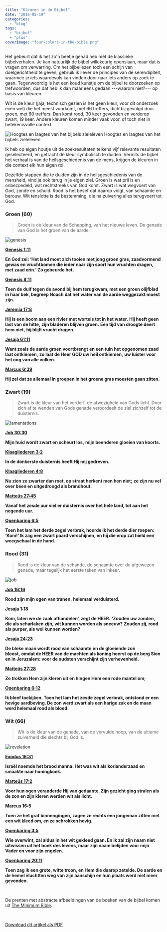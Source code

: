```yaml
---
title: "Kleuren in de Bijbel"
date: "2016-05-19"
categories: 
  - "blog"
tags: 
  - "bijbel"
  - "plus"
coverImage: "four-colors-in-the-bible.png"
---
```


Het gebeurt dat ik het zo'n beetje gehad heb met de klassieke bijbelverhalen. Je kan natuurlijk de bijbel willekeurig openslaan, maar dat is vragen om verwarring. Om het bijbellezen toch een schijn van doelgerichtheid te geven, gebruik ik liever de principes van de serendipiteit, waarmee je iets waardevols kan vinden door naar iets anders op zoek te gaan. Tegenwoordig is het een koud kunstje om de bijbel te doorzoeken op trefwoorden, dus dat heb ik dan maar eens gedaan ---waarom niet?--- op basis van kleuren.

Wit is de kleur (jaja, technisch gezien is het geen kleur, voor dit onderzoek even wel) die het meest voorkomt, met 66 treffers, dichtbij gevolgd door groen, met 60 treffers. Dan komt rood, 30 keer gevonden en verderop zwart, 19 keer. Andere kleuren komen minder vaak voor, of toch niet in betekenisvolle context.

![Hoogtes en laagtes van het bijbels zieleleven](images/kleuren-in-de-bijbel1-300x300.png) Hoogtes en laagtes van het bijbels zieleleven

Ik heb op eigen houtje uit de zoekresultaten telkens vijf relevante resultaten geselecteerd, en getracht de kleur symbolisch te duiden. Vermits de bijbel het verhaal is van de heilsgeschiedenis van de mens, krijgen de kleuren in die context elk hun eigen rol.

Dezelfde stappen die te duiden zijn in de heilsgeschiedenis van de mensheid, vind je ook terug in je eigen ziel. Groen is wat pril is en onbezoedeld, wat rechtstreeks van God komt. Zwart is wat wegvoert van God, zonde en schuld. Rood is het besef dat daarop volgt, van schaamte en berouw. Wit tenslotte is de bestemming, die na zuivering alles terugvoert tot God.

### **Groen (60)**

> Groen is de kleur van de Schepping, van het nieuwe leven. De genade van God is het groen van de aarde.

![genesis](images/genesis-300x300.jpg)

[**Genesis 1:11**](http://bijbel.net/wb/?p=page&i=2,36)

**En God zei: ‘Het land moet zich tooien met jong groen gras, zaadvormend gewas en vruchtbomen die ieder naar zijn soort hun vruchten dragen, met zaad erin.’ Zo gebeurde het.**

[**Genesis 8:11**](http://bijbel.net/wb/?p=page&i=188,209)

**Toen de duif tegen de avond bij hem terugkwam, met een groen olijfblad in haar bek, begreep Noach dat het water van de aarde weggezakt moest zijn.**

[**Jeremia 17:8**](http://bijbel.net/wb/?p=page&i=55226,55234)

**Hij is een boom aan een rivier** **met wortels tot in het water.** **Hij heeft geen last van de hitte,** **zijn bladeren blijven groen.** **Een tijd van droogte deert hem niet,** **hij blijft vrucht dragen.**

[**Jesaja 61:11**](http://bijbel.net/wb/?p=page&i=51521,51543)

**Want zoals de aarde groen voortbrengt** **en een tuin het opgenomen zaad laat ontkiemen,** **zo laat de Heer GOD uw heil ontkiemen,** **uw luister voor het oog van alle volken.**

[**Marcus 6:39**](http://bijbel.net/wb/?p=page&i=65273,65287)

**Hij zei dat ze allemaal in groepen in het groene gras moesten gaan zitten.**

### **Zwart (19)**

> Zwart is de kleur van het verderf, de afwezigheid van Gods licht. Door zich af te wenden van Gods genade veroordeelt de ziel zichzelf tot de duisternis.

![lamentations](images/lamentations-300x300.jpg)

[**Job 30:30**](http://bijbel.net/wb/?p=page&i=21584,21614)

**Mijn huid wordt zwart en scheurt los,** **mijn beenderen gloeien van koorts.**

[**Klaagliederen 3:2**](http://bijbel.net/wb/?p=page&i=56226,56258)

**In de donkerste duisternis heeft Hij mij gedreven.**

[**Klaagliederen 4:8**](http://bijbel.net/wb/?p=page&i=56292,56302)

**Nu zien ze zwarter dan roet, op straat herkent men hen niet;** **ze zijn nu vel over been en uitgedroogd als brandhout.**

[**Matteüs 27:45**](http://bijbel.net/wb/?p=page&i=65009,65018)

**Vanaf het zesde uur viel er duisternis over het hele land, tot aan het negende uur.**

[**Openbaring 6:5**](http://bijbel.net/wb/?p=page&i=71657,71673)

**Toen het lam het derde zegel verbrak, hoorde ik het derde dier roepen: ‘Kom!’ Ik zag een zwart paard verschijnen, en hij die erop zat hield een weegschaal in de hand.**

### **Rood (31)**

> Rood is de kleur van de schande, de schaamte over de afgewezen genade, maar tegelijk het eerste teken van inkeer.

![job](images/job-300x300.jpg)

[**Job 16:16**](http://bijbel.net/wb/?p=page&i=21265,21302)

**Rood zijn mijn ogen van tranen,** **helemaal verduisterd.**

[**Jesaja 1:18**](http://bijbel.net/wb/?p=page&i=50336,50346)

**Kom, laten we de zaak afhandelen’, zegt de HEER.** **‘Zouden uw zonden, die als scharlaken zijn, wit kunnen worden als sneeuw?** **Zouden zij, rood als purper, als wol kunnen worden?**

[**Jesaja 24:23**](http://bijbel.net/wb/?p=page&i=50772,50794)

**De bleke maan wordt rood van schaamte** **en de gloeiende zon bloost,** **omdat de HEER van de machten als koning heerst** **op de berg Sion en in Jeruzalem:** **voor de oudsten verschijnt zijn verhevenheid.**

[**Matteüs 27:28**](http://bijbel.net/wb/?p=page&i=64991,65008)

**Ze trokken Hem zijn kleren uit en hingen Hem een rode mantel om;**

[**Openbaring 6:12**](http://bijbel.net/wb/?p=page&i=71657,71673)

**Ik bleef toekijken. Toen het lam het zesde zegel verbrak, ontstond er een hevige aardbeving. De zon werd zwart als een harige zak en de maan werd helemaal rood als bloed.**

### **Wit (66)**

> Wit is de kleur van de genade, van de vervulde hoop, van de ultieme zuiverheid die slechts bij God is.

![revelation](images/revelation-300x300.jpg)

[**Exodus 16:31**](http://bijbel.net/wb/?p=page&i=1957,1992)

**Israël noemde het brood manna. Het was wit als korianderzaad en smaakte naar honingkoek.**

[**Matteüs 17:2**](http://bijbel.net/wb/?p=page&i=64539,64551)

**Voor hun ogen veranderde Hij van gedaante. Zijn gezicht ging stralen als de zon en zijn kleren werden wit als licht.**

[**Marcus 16:5**](http://bijbel.net/wb/?p=page&i=65705,65712)

**Toen ze het graf binnengingen, zagen ze rechts een jongeman zitten met een wit kleed om, en ze schrokken hevig.**

[**Openbaring 3:5**](http://bijbel.net/wb/?p=page&i=71610,71615)

**Wie overwint, zal aldus in het wit gekleed gaan. En Ik zal zijn naam niet uitwissen uit het boek des levens, maar zijn naam belijden voor mijn Vader en voor zijn engelen.**

[**Openbaring 20:11**](http://bijbel.net/wb/?p=page&i=71915,71919)

**Toen zag ik een grote, witte troon, en Hem die daarop zetelde. De aarde en de hemel vluchtten weg van zijn aanschijn en hun plaats werd niet meer gevonden.**

 

De prenten met abstracte afbeeldingen van de boeken van de bijbel komen uit [The Minimum Bible](http://www.fastcodesign.com/3027229/the-bible-reduced-to-minimalist-posters).

 

[Download dit artikel als PDF](/portfolio/kleuren-in-de-bijbel/)
